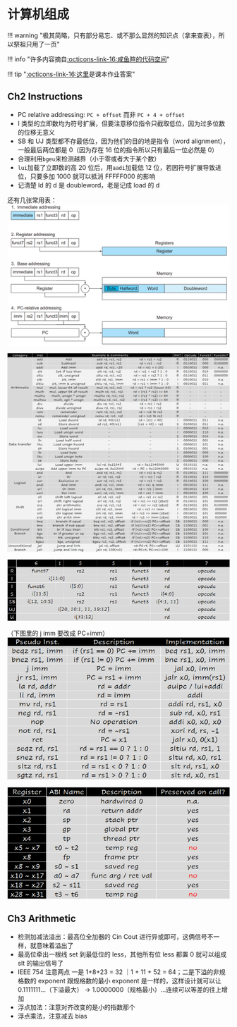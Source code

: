 # 计算机组成
!!! warning "极其简略，只有部分易忘、或不那么显然的知识点（拿来查表），所以祭祖只用了一页"

!!! info "许多内容摘自[:octicons-link-16:咸鱼暄的代码空间](https://xuan-insr.github.io/computer_organization/1_prelude/)"

!!! tip "[:octicons-link-16:这里](https://bank.engzenon.com/tmp/60746e35-6aec-4163-86ed-7fdec0feb99b/626db954-7f2c-45af-9aa3-42dfc0feb99b/Computer_Organization_Manual_solution.pdf)是课本作业答案"

## Ch2 Instructions

- PC relative addressing: `PC + offset` 而非 `PC + 4 + offset`
- I 类型的立即数均为符号扩展，但要注意移位指令只截取低位，因为过多位数的位移无意义
- SB 和 UJ 类型都不存最低位，因为他们的目的地是指令（word alignment），一般最后两位都是 0（因为存在 16 位的指令所以只有最后一位必然是 0）
- 合理利用`bgeu`来检测越界（小于零或者大于某个数）
- `lui`加载了立即数的高 20 位后，用`aadi`加载低 12 位，若因符号扩展导致进位，只要多加 1000 就可以抵消 FFFFF000 的影响
- 记清楚 ld 的 d 是 doubleword，老是记成 load 的 d

还有几张常用表：
![](images/CO_review/2023-03-31-17-29-23.png#pic)

![](images/CO_review/2023-03-31-17-29-33.png#pic)

![](images/CO_review/2023-03-31-17-29-45.png#pic)

（下图里的 j imm 要改成 PC+imm）
![](images/CO_review/2023-03-31-17-30-14.png#pic)

![](images/CO_review/2023-03-31-18-04-03.png#pic)

## Ch3 Arithmetic

- 检测加减法溢出：最高位全加器的 Cin Cout 进行异或即可，这俩信号不一样，就意味着溢出了
- 最高位牵出一根线 set 到最低位的 less，其他所有位 less 都置 0 就可以组成 slt 的输出信号了
- IEEE 754 注意两点 一是 1+8+23 = 32 ｜1 + 11 + 52 = 64；二是下溢的非规格数的 exponent 跟规格数的最小 exponent 是一样的，这样设计就可以让 0.1111111...（下溢最大） -> 1.0000000（规格最小）...连续可以等差的往上增加
- 浮点加法：注意对齐改变的是小的指数那个
- 浮点乘法，注意减去 bias

